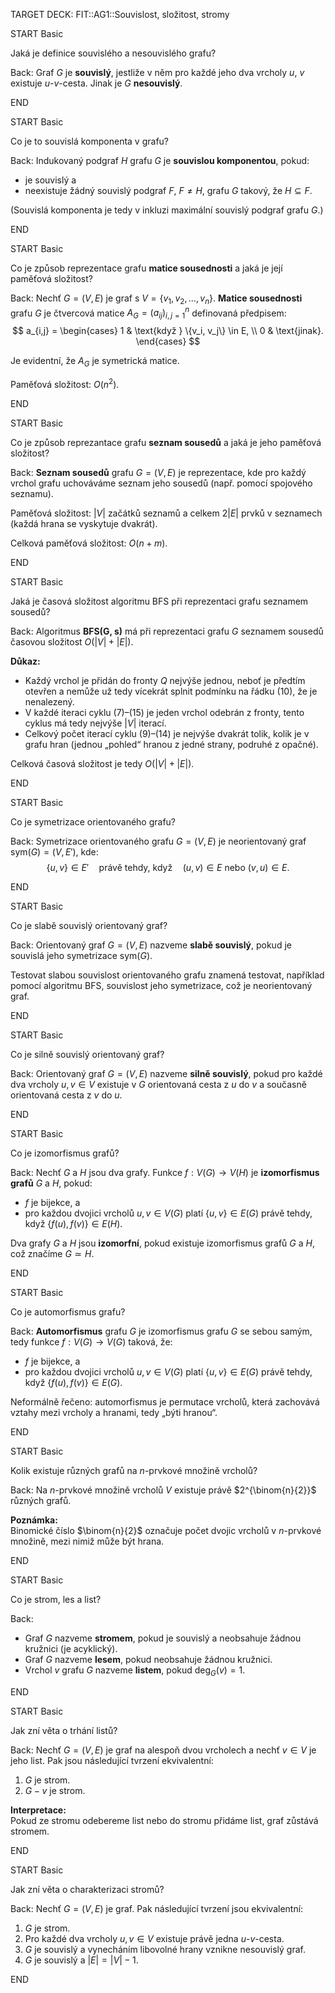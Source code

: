 TARGET DECK: FIT::AG1::Souvislost, složitost, stromy

START
Basic

Jaká je definice souvislého a nesouvislého grafu?

Back:
Graf $G$ je **souvislý**, jestliže v něm pro každé jeho dva vrcholy $u$, $v$ existuje $u$-$v$-cesta. Jinak je $G$ **nesouvislý**.
<!--ID: 1729869028286-->
END

START
Basic

Co je to souvislá komponenta v grafu?

Back:
Indukovaný podgraf $H$ grafu $G$ je **souvislou komponentou**, pokud:
- je souvislý a
- neexistuje žádný souvislý podgraf $F$, $F \neq H$, grafu $G$ takový, že $H \subseteq F$.

(Souvislá komponenta je tedy v inkluzi maximální souvislý podgraf grafu $G$.)
<!--ID: 1729869028292-->
END

START
Basic

Co je způsob reprezentace grafu **matice sousednosti** a jaká je její paměťová složitost?

Back:
Nechť $G = (V, E)$ je graf s $V = \{v_1, v_2, \dots, v_n\}$. **Matice sousednosti** grafu $G$ je čtvercová matice $A_G = (a_{ij})_{i,j=1}^n$ definovaná předpisem:
$$
a_{i,j} = 
\begin{cases} 
1 & \text{když } \{v_i, v_j\} \in E, \\
0 & \text{jinak}.
\end{cases}
$$

Je evidentní, že $A_G$ je symetrická matice.

Paměťová složitost: $O(n^2)$.
<!--ID: 1729869028298-->
END

START
Basic

Co je způsob reprezantace grafu **seznam sousedů** a jaká je jeho paměťová složitost?

Back:
**Seznam sousedů** grafu $G = (V, E)$ je reprezentace, kde pro každý vrchol grafu uchováváme seznam jeho sousedů (např. pomocí spojového seznamu).

Paměťová složitost: $|V|$ začátků seznamů a celkem $2|E|$ prvků v seznamech (každá hrana se vyskytuje dvakrát).

Celková paměťová složitost: $O(n + m)$.
<!--ID: 1729869028303-->
END


START
Basic

Jaká je časová složitost algoritmu BFS při reprezentaci grafu seznamem sousedů?

Back:
Algoritmus **BFS(G, s)** má při reprezentaci grafu $G$ seznamem sousedů časovou složitost $O(|V| + |E|)$.

**Důkaz:**  
- Každý vrchol je přidán do fronty $Q$ nejvýše jednou, neboť je předtím otevřen a nemůže už tedy vícekrát splnit podmínku na řádku (10), že je nenalezený.
- V každé iteraci cyklu (7)–(15) je jeden vrchol odebrán z fronty, tento cyklus má tedy nejvýše $|V|$ iterací.
- Celkový počet iterací cyklu (9)–(14) je nejvýše dvakrát tolik, kolik je v grafu hran (jednou „pohled“ hranou z jedné strany, podruhé z opačné).

Celková časová složitost je tedy $O(|V| + |E|)$.
<!--ID: 1729869028308-->
END

START
Basic

Co je symetrizace orientovaného grafu?

Back:
Symetrizace orientovaného grafu $G = (V, E)$ je neorientovaný graf $\text{sym}(G) = (V, E')$, kde:
$$
\{u, v\} \in E' \quad \text{právě tehdy, když} \quad (u, v) \in E \text{ nebo } (v, u) \in E.
$$
<!--ID: 1729869028316-->
END



START
Basic

Co je slabě souvislý orientovaný graf?

Back:
Orientovaný graf $G = (V, E)$ nazveme **slabě souvislý**, pokud je souvislá jeho symetrizace $\text{sym}(G)$.

Testovat slabou souvislost orientovaného grafu znamená testovat, například pomocí algoritmu BFS, souvislost jeho symetrizace, což je neorientovaný graf.
<!--ID: 1729869028322-->
END

START
Basic

Co je silně souvislý orientovaný graf?

Back:
Orientovaný graf $G = (V, E)$ nazveme **silně souvislý**, pokud pro každé dva vrcholy $u, v \in V$ existuje v $G$ orientovaná cesta z $u$ do $v$ a současně orientovaná cesta z $v$ do $u$.
<!--ID: 1729869028333-->
END

START
Basic

Co je izomorfismus grafů?

Back:
Nechť $G$ a $H$ jsou dva grafy. Funkce $f : V(G) \rightarrow V(H)$ je **izomorfismus grafů** $G$ a $H$, pokud:
- $f$ je bijekce, a
- pro každou dvojici vrcholů $u, v \in V(G)$ platí $\{u, v\} \in E(G)$ právě tehdy, když $\{f(u), f(v)\} \in E(H)$.

Dva grafy $G$ a $H$ jsou **izomorfní**, pokud existuje izomorfismus grafů $G$ a $H$, což značíme $G \simeq H$.
<!--ID: 1729869028344-->
END

START
Basic

Co je automorfismus grafu?

Back:
**Automorfismus** grafu $G$ je izomorfismus grafu $G$ se sebou samým, tedy funkce $f : V(G) \rightarrow V(G)$ taková, že:
- $f$ je bijekce, a
- pro každou dvojici vrcholů $u, v \in V(G)$ platí $\{u, v\} \in E(G)$ právě tehdy, když $\{f(u), f(v)\} \in E(G)$.

Neformálně řečeno: automorfismus je permutace vrcholů, která zachovává vztahy mezi vrcholy a hranami, tedy „býti hranou“.
<!--ID: 1729869028356-->
END

START
Basic

Kolik existuje různých grafů na $n$-prvkové množině vrcholů?

Back:
Na $n$-prvkové množině vrcholů $V$ existuje právě $2^{\binom{n}{2}}$ různých grafů.

**Poznámka:**  
Binomické číslo $\binom{n}{2}$ označuje počet dvojic vrcholů v $n$-prvkové množině, mezi nimiž může být hrana.
<!--ID: 1729869028368-->
END

START
Basic

Co je strom, les a list?

Back:
- Graf $G$ nazveme **stromem**, pokud je souvislý a neobsahuje žádnou kružnici (je acyklický).
- Graf $G$ nazveme **lesem**, pokud neobsahuje žádnou kružnici.
- Vrchol $v$ grafu $G$ nazveme **listem**, pokud $\deg_G(v) = 1$.
<!--ID: 1729869028378-->
END

START
Basic

Jak zní věta o trhání listů?

Back:
Nechť $G = (V, E)$ je graf na alespoň dvou vrcholech a nechť $v \in V$ je jeho list. Pak jsou následující tvrzení ekvivalentní:
1. $G$ je strom.
2. $G - v$ je strom.

**Interpretace:**  
Pokud ze stromu odebereme list nebo do stromu přidáme list, graf zůstává stromem.
<!--ID: 1729869028390-->
END

START
Basic

Jak zní věta o charakterizaci stromů?

Back:
Nechť $G = (V, E)$ je graf. Pak následující tvrzení jsou ekvivalentní:
1. $G$ je strom.
2. Pro každé dva vrcholy $u, v \in V$ existuje právě jedna $u$-$v$-cesta.
3. $G$ je souvislý a vynecháním libovolné hrany vznikne nesouvislý graf.
4. $G$ je souvislý a $|E| = |V| - 1$.
<!--ID: 1729869028401-->
END


